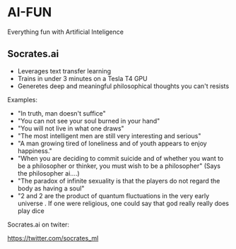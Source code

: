 # AI-FUN
Everything fun with Artificial Inteligence 

## Socrates.ai 

* Leverages text transfer learning 
* Trains in under 3 minutes on a Tesla T4 GPU 
* Generetes deep and meaningful philosophical thoughts you can't resists  

Examples:

* "In truth, man doesn't suffice"
* "You can not see your soul burned in your hand"
* "You will not live in what one draws"
* "The most intelligent men are still very interesting and serious" 
* "A man growing tired of loneliness and of youth appears to enjoy happiness."
* "When you are deciding to commit suicide and of whether you want to be a philosopher or thinker, you must wish to be a philosopher" (Says the philosopher ai....)
* "The paradox of infinite sexuality is that the players do not regard the body as having a soul"
* "2 and 2 are the product of quantum fluctuations in the very early universe . 
   If one were religious, one could say that god really really does play dice

Socrates.ai on twiter: 

https://twitter.com/socrates_ml

